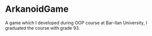 # ArkanoidGame
A game which I developed during OOP course at Bar-Ilan University, I graduated the course with grade 93.
